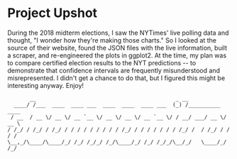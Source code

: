 # Project Upshot

During the 2018 midterm elections, I saw the NYTimes' live polling data and thought, "I wonder how they're making those charts." So I looked at the source of their website, found the JSON files with the live information, built a scraper, and re-engineered the plots in ggplot2. At the time, my plan was to compare certified election results to the NYT predictions -- to demonstrate that confidence intervals are frequently misunderstood and misrepresented. I didn't get a chance to do that, but I figured this might be interesting anyway. Enjoy!

```
       __                                            _ __                 
  ____/ /___  ____  ____ ___  ____  ____  ____ ___  (_) /__________  ____ 
 / __  / __ \/ __ \/ __ `__ \/ __ \/ __ \/ __ `__ \/ / __/ ___/ __ \/ __ \
/ /_/ / /_/ / /_/ / / / / / / / / / /_/ / / / / / / / /_/ /  / /_/ / / / /
\__,_/\____/\____/_/ /_/ /_/_/ /_/\____/_/ /_/ /_/_/\__/_/   \____/_/ /_/ 
                                                                          
```
